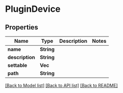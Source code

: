 # PluginDevice

## Properties

Name | Type | Description | Notes
------------ | ------------- | ------------- | -------------
**name** | **String** |  | 
**description** | **String** |  | 
**settable** | **Vec<String>** |  | 
**path** | **String** |  | 

[[Back to Model list]](../README.md#documentation-for-models) [[Back to API list]](../README.md#documentation-for-api-endpoints) [[Back to README]](../README.md)


